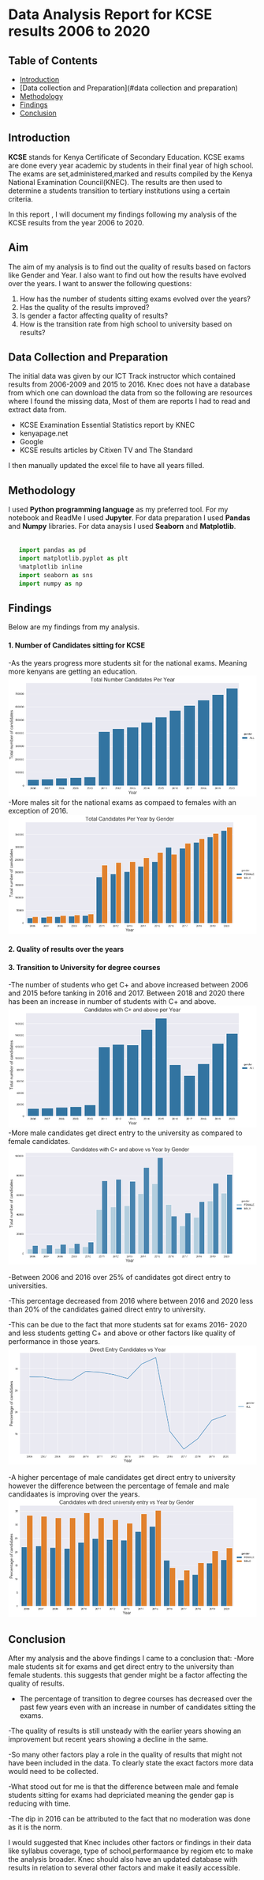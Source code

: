 # Data Analysis Report for KCSE results 2006 to 2020

## Table of Contents
* [Introduction](#introducrtion)
* [Data collection and Preparation](#data collection and preparation)
* [Methodology](#methodology)
* [Findings](#findings)
* [Conclusion](#conclusion)


## Introduction 
**KCSE** stands for Kenya Certificate of Secondary Education. KCSE exams are done every year academic by students in their final year of high school. The exams are set,administered,marked and results compiled by the Kenya National Examination Council(KNEC). The results are then used to determine a students transition to tertiary institutions using a certain criteria.

In this report , I will document my findings following my analysis of the KCSE results from the year 2006 to 2020.

## Aim
The aim of my analysis is to find out the quality of results based on factors like Gender and Year. I also want to find out how the results have evolved over the years. I want to answer the following questions: 
1. How has the number of students sitting exams evolved over the years?
2. Has the quality of the results improved?
3. Is gender a factor affecting quality of results?
4. How is the transition rate from high school to university based on results?


## Data Collection and Preparation
The initial data was given by our ICT Track instructor which contained results from 2006-2009 and 2015 to 2016. Knec does not have a database from which one can download the data from so the following are resources where I found the missing data, Most of them are reports I had to read and extract data from. 

- KCSE Examination Essential Statistics report by KNEC
- kenyapage.net
- Google
- KCSE results articles by Citixen TV and The Standard 

I then manually updated the excel file to have all years filled.

## Methodology
I used **Python programming language** as my preferred tool. For my notebook and ReadMe I used **Jupyter**.
For data preparation I used **Pandas** and **Numpy** libraries.
For data anaysis I used **Seaborn** and **Matplotlib**.

```Python
    
   import pandas as pd 
   import matplotlib.pyplot as plt
   %matplotlib inline
   import seaborn as sns
   import numpy as np
   ```
   
## Findings
Below are my findings from my analysis.
#### 1. Number of Candidates sitting for KCSE
-As the years progress more students sit for the national exams. Meaning more kenyans are getting an education.
![](figure1.png)
-More males sit for the national exams as compaed to females with an exception of 2016.
![](figure2.png)
#### 2. Quality of results over the years

#### 3. Transition to University for degree courses
-The number of students who get C+ and above increased between 2006 and 2015 before tanking in 2016 and 2017. Between 2018 and 2020 there has been an increase in number of students with C+ and above.
![](figure3.png)
-More male candidates get direct entry to the university as compared to female candidates.
![](figure4.png)

-Between 2006 and 2016 over 25% of candidates got direct entry to universities.

-This percentage decreased from 2016 where between 2016 and 2020 less than 20% of the candidates gained direct entry to university.

-This can be due to the fact that more students sat for exams 2016- 2020 and less students getting C+ and above or other factors like quality of performance in those years.
![](figure5.png)

-A higher percentage of male candidates get direct entry to university however the difference between the percentage of female and male candidaates is improving over the years.
![](figure6.png)

## Conclusion
After my analysis and the above findings I came to a conclusion that:
-More male students sit for exams and get direct entry to the university than female students. this suggests that gender might be a factor affecting the quality of results.

- The percentage of transition to degree courses has decreased over the past few years even with an increase in number of candidates sitting the exams.

-The quality of results is still unsteady with the earlier years showing an improvement but recent years showing a decline in the same.

-So many other factors play a role in the quality of results that might not have been included in the data. To clearly state the exact factors more data would need to be collected.

-What stood out for me is that the difference between male and female students sitting for exams had depriciated meaning the gender gap is reducing with time.

-The dip in 2016 can be attributed to the fact that no moderation was done as it is the norm.

I would suggested that Knec includes other factors or findings in their data like syllabus coverage, type of school,performaance by regiom etc to make the analysis broader.
Knec should also have an updated database with results in relation to several other factors and make it easily accessible.



